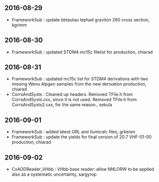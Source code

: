 
## 2016-08-29
* FrameworkSub : update bbtautau lephad graviton 260 cross section, kgrimm

## 2016-08-30
* FrameworkSub : updated STDM4 mc15c filelist for production, chiarad

## 2016-08-31
* FrameworkSub : updated mc15c list for STDM4 derivations with two missing Wenu Alpgen samples from the new derivation production, chiarad
* CorrsAndSysts : Cleaned up headers. Removed TFile.h from CorrsAndSysts.cxx, since it is not used. Removed TFile.h from CorrsAndSysts2.cxx, for the same reason., sekula

## 2016-09-01
* FrameworkSub : added latest GRL and ilumicalc files, grkeren
* FrameworkSub : update the yields for final version of 20.7 VHF-01-00 production, chiarad

## 2016-09-02
* CxAODReader\_VHbb : VHbb base reader: allow NNLORW to be applied also as a systematic uncertainty, sargyrop

